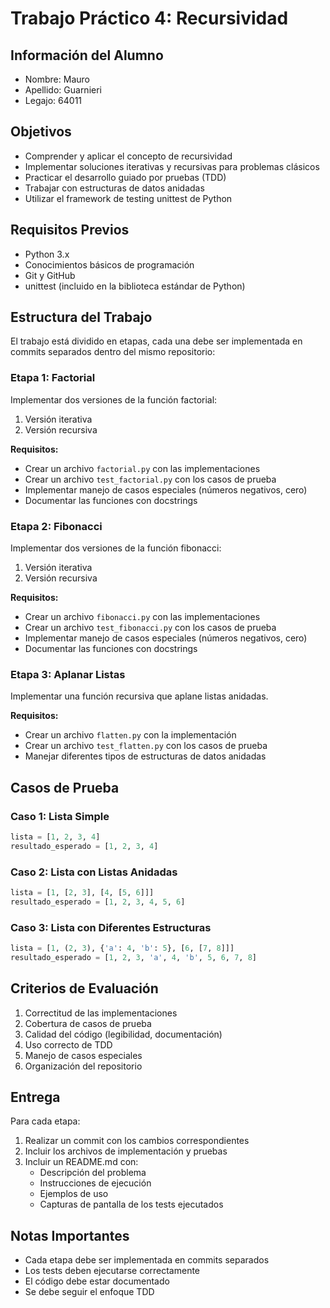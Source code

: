 # Trabajo Práctico 4: Recursividad

## Información del Alumno
- Nombre: Mauro 
- Apellido: Guarnieri
- Legajo: 64011

## Objetivos
- Comprender y aplicar el concepto de recursividad
- Implementar soluciones iterativas y recursivas para problemas clásicos
- Practicar el desarrollo guiado por pruebas (TDD)
- Trabajar con estructuras de datos anidadas
- Utilizar el framework de testing unittest de Python

## Requisitos Previos
- Python 3.x
- Conocimientos básicos de programación
- Git y GitHub
- unittest (incluido en la biblioteca estándar de Python)

## Estructura del Trabajo
El trabajo está dividido en etapas, cada una debe ser implementada en commits separados dentro del mismo repositorio:

### Etapa 1: Factorial
Implementar dos versiones de la función factorial:
1. Versión iterativa
2. Versión recursiva

**Requisitos:**
- Crear un archivo `factorial.py` con las implementaciones
- Crear un archivo `test_factorial.py` con los casos de prueba
- Implementar manejo de casos especiales (números negativos, cero)
- Documentar las funciones con docstrings

### Etapa 2: Fibonacci
Implementar dos versiones de la función fibonacci:
1. Versión iterativa
2. Versión recursiva

**Requisitos:**
- Crear un archivo `fibonacci.py` con las implementaciones
- Crear un archivo `test_fibonacci.py` con los casos de prueba
- Implementar manejo de casos especiales (números negativos, cero)
- Documentar las funciones con docstrings

### Etapa 3: Aplanar Listas
Implementar una función recursiva que aplane listas anidadas.

**Requisitos:**
- Crear un archivo `flatten.py` con la implementación
- Crear un archivo `test_flatten.py` con los casos de prueba
- Manejar diferentes tipos de estructuras de datos anidadas

## Casos de Prueba

### Caso 1: Lista Simple
```python
lista = [1, 2, 3, 4]
resultado_esperado = [1, 2, 3, 4]
```

### Caso 2: Lista con Listas Anidadas
```python
lista = [1, [2, 3], [4, [5, 6]]]
resultado_esperado = [1, 2, 3, 4, 5, 6]
```

### Caso 3: Lista con Diferentes Estructuras
```python
lista = [1, (2, 3), {'a': 4, 'b': 5}, [6, [7, 8]]]
resultado_esperado = [1, 2, 3, 'a', 4, 'b', 5, 6, 7, 8]
```

## Criterios de Evaluación
1. Correctitud de las implementaciones
2. Cobertura de casos de prueba
3. Calidad del código (legibilidad, documentación)
4. Uso correcto de TDD
5. Manejo de casos especiales
6. Organización del repositorio

## Entrega
Para cada etapa:
1. Realizar un commit con los cambios correspondientes
2. Incluir los archivos de implementación y pruebas
3. Incluir un README.md con:
   - Descripción del problema
   - Instrucciones de ejecución
   - Ejemplos de uso
   - Capturas de pantalla de los tests ejecutados

## Notas Importantes
- Cada etapa debe ser implementada en commits separados
- Los tests deben ejecutarse correctamente
- El código debe estar documentado
- Se debe seguir el enfoque TDD
